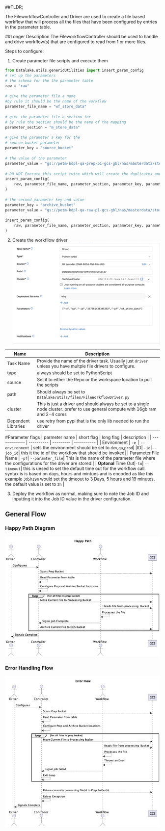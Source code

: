 ##TLDR;

The FileworkflowController and Driver are used to create a file based workflow that will process all the files that have been configured by entries in the parameter table. 

##Longer Description
The FileworkflowController should be used to handle and drive workflow(s) that are configured to read from 1 or more files.

Steps to configure:
1) Create parameter file scripts and execute them
```python 
from Datalake.utils.genericUtilities import insert_param_config
# set up the parameters 
# the schema for the the parameter table
raw = "raw"

# give the parameter file a name
#by rule it should be the name of the workflow 
parameter_file_name = "wf_store_data"

# give the parameter file a section for
# by rule the section should be the name of the mapping
parameter_section = "m_store_data"

# give the parameter a key for the 
# source bucket parameter
parameter_key = "source_bucket"

# the value of the parameter
parameter_value = "gs://petm-bdpl-qa-prep-p1-gcs-gbl/nas/masterdata/store_data"

# DO NOT Execute this script twice which will create the duplicates and the workflow will fail
insert_param_config(
    raw, parameter_file_name, parameter_section, parameter_key, parameter_value
)

# the second parameter key and value
parameter_key = "archive_bucket"
parameter_value = "gs://petm-bdpl-qa-raw-p1-gcs-gbl/nas/masterdata/store_data/"

insert_param_config(
    raw, parameter_file_name, parameter_section, parameter_key, parameter_value
)
```

2) Create the workfllow driver
![Workflow configuration example.](./img/fw_driver_task_creation.png)

| Name | Description |
| ---- | ----------- |
|Task Name | Provide the name of the driver task. Usually just `driver` unless you have multple file drivers to configure. |
| type|always should be set to PythonScript |
| source | Set it to either the Repo or the workspace location to pull the scripts | 
|path| Should always be set to `Datalake/utils/files/FileWorkflowDriver.py`|
| cluster | This is just a driver and should always be set to a single node cluster. prefer to use general compute with 16gb ram and 2-4 cores|
| Dependent Libraries| use retry from pypi that is the only lib needed to run the driver |

#Parameter flags
| parmeter name | short flag | long flag | description |
| ------------- | ---------- | --------- | ----------- |
| Environment | `-e `| `--environment` | sets the environment should be set to `dev`,`qa`,`prod`|
|ID| `-id`|`--job_id`| this it the id of the workflow that should be invoked|
| Parameter File Name | `-pf`| `--paramter_file`| This is the name of the parameter file where the configurations for the driver are stored.|
| **Optonal** Time Out|`-to`| `--timeout`| this is uesed to set the default time out for the workflow call. syntax is is based on days, hours and mintues and is encoded as like this example `3d5h19m` would set the timeout to 3 Days, 5 hours and 19 minutes. the default value is set to `2h` |

3) Deploy the workflow as normal, making sure to note the Job ID and inputting it into the Job ID value in the driver configuration.

## General Flow
### Happy Path Diagram
![Happy Path Flow.](diagrams/out/happy_path.png)

### Error Handling Flow
![Error Flow](./diagrams/out/error_path.png)